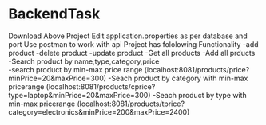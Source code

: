 # BackendTask

Download Above Project
Edit application.properties as per database and port
Use postman to work with api
Project has fololowing Functionality
-add product
-delete product
-update product
-Get all products
-Add all prducts
-Search product by name,type,category,price        
-search product by min-max price range             (localhost:8081/products/price?minPrice=20&maxPrice=300)
-Seach product by category with min-max pricerange (localhost:8081/products/cprice?type=laptop&minPrice=20&maxPrice=300)
-Seach product by type  with min-max pricerange    (localhost:8081/products/tprice?category=electronics&minPrice=200&maxPrice=2400)
